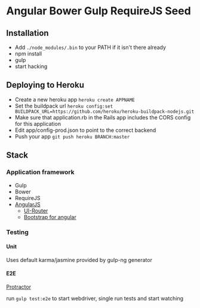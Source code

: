 Angular Bower Gulp RequireJS Seed
===================

Installation
------------
* Add `./node_modules/.bin` to your PATH if it isn't there already
* npm install
* gulp
* start hacking

Deploying to Heroku
-------------------
* Create a new heroku app `heroku create APPNAME`
* Set the buildpack url `heroku config:set BUILDPACK_URL=https://github.com/heroku/heroku-buildpack-nodejs.git`
* Make sure that application.rb in the Rails app includes the CORS config for this application
* Edit app/config-prod.json to point to the correct backend
* Push your app `git push heroku BRANCH:master`

Stack
------

### Application framework

* Gulp
* Bower
* RequireJS
* [AngularJS](https://angularjs.org/)
	* [UI-Router](https://github.com/angular-ui/ui-router)
	* [Bootstrap for angular](https://github.com/angular-ui/bootstrap)


### Testing

#### Unit

Uses default karma/jasmine provided by gulp-ng generator

#### E2E

[Protractor](https://github.com/angular/protractor)

run `gulp test:e2e` to start webdriver, single run tests and start watching

